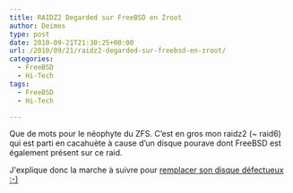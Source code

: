 ```yaml
---
title: RAIDZ2 Degarded sur FreeBSD en Zroot
author: Deimos
type: post
date: 2010-09-21T21:30:25+00:00
url: /2010/09/21/raidz2-degarded-sur-freebsd-en-zroot/
categories:
  - FreeBSD
  - Hi-Tech
tags:
  - FreeBSD
  - Hi-Tech

---
```


Que de mots pour le néophyte du ZFS. C’est en gros mon raidz2 (~ raid6) qui est parti en cacahuète à cause d’un disque pourave dont FreeBSD est également présent sur ce raid.

J'explique donc la marche à suivre pour [remplacer son disque défectueux :-)](http://wiki.deimos.fr/Installation_FreeBSD_sur_ZFS#RaidZ2_degraded)
